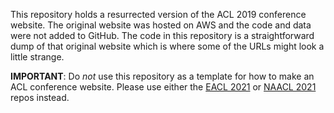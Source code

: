 This repository holds a resurrected version of the ACL 2019 conference website. The original website was hosted on AWS and the code and data were not added to GitHub. The code in this repository is a straightforward dump of that original website which is where some of the URLs might look a little strange. 

**IMPORTANT**: Do *not* use this repository as a template for how to make an ACL conference website. Please use either the [EACL 2021](https://github.com/acl-org/eacl-2021) or [NAACL 2021](https://github.com/naacl-org/naacl-2021-website) repos instead.
